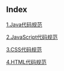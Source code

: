 ## Index ##

[1.Java代码规范](./1.Java/)

[2.JavaScript代码规范](./2.JavaScript/)

[3.CSS代码规范](./3.CSS/)

[4.HTML代码规范](./4.HTML/)